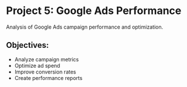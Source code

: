# Project 5: Google Ads Performance

Analysis of Google Ads campaign performance and optimization.

## Objectives:
- Analyze campaign metrics
- Optimize ad spend
- Improve conversion rates
- Create performance reports
